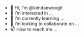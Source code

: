 - 👋 Hi, I’m @kimdaewoogit
- 👀 I’m interested in ...
- 🌱 I’m currently learning ...
- 💞️ I’m looking to collaborate on ...
- 📫 How to reach me ...

<!---
kimdaewoogit/kimdaewoogit is a ✨ special ✨ repository because its `README.md` (this file) appears on your GitHub profile.
You can click the Preview link to take a look at your changes.
--->
